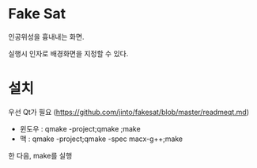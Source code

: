Fake Sat
========
인공위성을 흉내내는 화면.

실행시 인자로 배경화면을 지정할 수 있다.


설치 
===
우선 Qt가 필요 (https://github.com/jinto/fakesat/blob/master/readmeqt.md)

* 윈도우 : qmake -project;qmake ;make
* 맥 : qmake -project;qmake -spec macx-g++;make

한 다음, make를 실행
